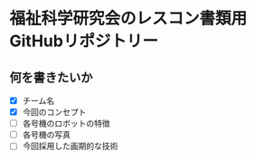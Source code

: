 
福祉科学研究会のレスコン書類用GitHubリポジトリー
=============================================

何を書きたいか
--------------------------------------------
- [x] チーム名
- [x] 今回のコンセプト
- [ ] 各号機のロボットの特徴
- [ ] 各号機の写真
- [ ] 今回採用した画期的な技術
